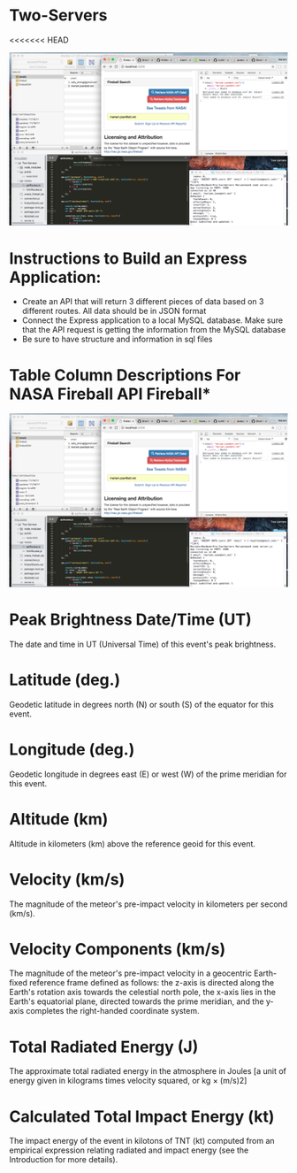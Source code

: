 # Two-Servers

<<<<<<< HEAD

![screenshot](screenshot1.png)

# **Instructions to Build an Express Application:**

- Create an API that will return 3 different pieces of data based on 3 different routes. All data should be in JSON format
- Connect the Express application to a local MySQL database. Make sure that the API request is getting the information from the MySQL database
- Be sure to have structure and information in sql files

# **Table Column Descriptions For NASA Fireball API Fireball***
![screenshot sequelpro code](screenshot1.png)

# **Peak Brightness Date/Time (UT)**
The date and time in UT (Universal Time) of this event's peak brightness.

# **Latitude (deg.)**
Geodetic latitude in degrees north (N) or south (S) of the equator for this event.

# **Longitude (deg.)**
Geodetic longitude in degrees east (E) or west (W) of the prime meridian for this event.

# **Altitude (km)**
Altitude in kilometers (km) above the reference geoid for this event.

# **Velocity (km/s)**
The magnitude of the meteor's pre-impact velocity in kilometers per second (km/s).

# **Velocity Components (km/s)**
The magnitude of the meteor's pre-impact velocity in a geocentric Earth-fixed reference frame defined as follows: the z-axis is directed along the Earth's rotation axis towards the celestial north pole, the x-axis lies in the Earth's equatorial plane, directed towards the prime meridian, and the y-axis completes the right-handed coordinate system.

# **Total Radiated Energy (J)**
The approximate total radiated energy in the atmosphere in Joules [a unit of energy given in kilograms times velocity squared, or kg × (m/s)2]

# **Calculated Total Impact Energy (kt)**
The impact energy of the event in kilotons of TNT (kt) computed from an empirical expression relating radiated and impact energy (see the Introduction for more details).

